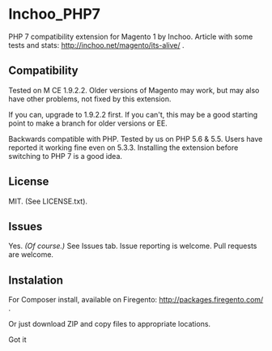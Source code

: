 # Inchoo_PHP7

PHP 7 compatibility extension for Magento 1 by Inchoo. Article with some tests and stats: http://inchoo.net/magento/its-alive/ .

## Compatibility
Tested on M CE 1.9.2.2. Older versions of Magento may work, but may also have other problems, not fixed by this extension.

If you can, upgrade to 1.9.2.2 first. If you can't, this may be a good starting point to make a branch for older versions or EE.

Backwards compatible with PHP. Tested by us on PHP 5.6 & 5.5. Users have reported it working fine even on 5.3.3. Installing the extension before switching to PHP 7 is a good idea.

## License
MIT. (See LICENSE.txt).

## Issues
Yes. _(Of course.)_ See Issues tab. Issue reporting is welcome. Pull requests are welcome.

## Instalation
For Composer install, available on Firegento: http://packages.firegento.com/ .

Or just download ZIP and copy files to appropriate locations.

Got it 
